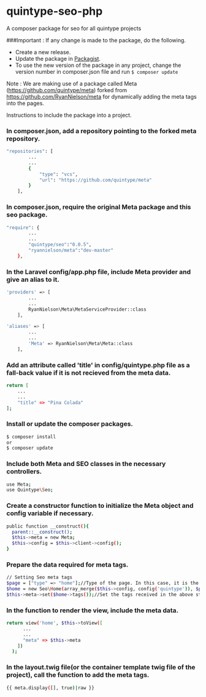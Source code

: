 # quintype-seo-php
A composer package for seo for all quintype projects

###Important : If any change is made to the package, do the following.
* Create a new release.
* Update the package in [Packagist](https://packagist.org/).
* To use the new version of the package in any project, change the version number in composer.json file and run 
``` $ composer update ```

Note : We are making use of a package called Meta (https://github.com/quintype/meta) forked from https://github.com/RyanNielson/meta for dynamically adding the meta tags into the pages.

Instructions to include the package into a project.

### In composer.json, add a repository pointing to the forked meta repository.
```sh
"repositories": [
        ...
        ...
        {
            "type": "vcs",
            "url": "https://github.com/quintype/meta"
        }
    ],
```

###  In composer.json, require the original Meta package and this seo package.
```sh
"require": {
        ...
        ...
        "quintype/seo":"0.0.5",
        "ryannielson/meta":"dev-master"
    },
```
###  In the Laravel config/app.php file, include Meta provider and give an alias to it.
```sh
'providers' => [
        ...
        ...
        RyanNielson\Meta\MetaServiceProvider::class
    ],
    
'aliases' => [
        ...
        ...
        'Meta' => RyanNielson\Meta\Meta::class
    ],
```

###  Add an attribute called 'title' in config/quintype.php file as a fall-back value if it is not recieved from the meta data.
```sh
return [
    ...
    ...
    "title" => "Pina Colada"
];
```

###  Install or update the composer packages.
```sh
$ composer install
or
$ composer update
```
###  Include both Meta and SEO classes in the necessary controllers.
```sh
use Meta;
use Quintype\Seo;
```
###  Create a constructor function to initialize the Meta object and config variable if necessary.
```sh
public function __construct(){
  parent::__construct();
  $this->meta = new Meta;
  $this->config = $this->client->config();
}
```
###  Prepare the data required for meta tags.
```sh
// Setting Seo meta tags
$page = ["type" => "home"];//Type of the page. In this case, it is the home page.
$home = new Seo\Home(array_merge($this->config, config('quintype')), $page["type"]);//Since it is the home page, initialize the Home object.
$this->meta->set($home->tags());//Set the tags received in the above step.
```

###  In the function to render the view, include the meta data.
```sh
return view('home', $this->toView([
      ...
      ...
      "meta" => $this->meta
    ])
  );
```

###  In the layout.twig file(or the container template twig file of the project), call the function to add the meta tags.
```sh
{{ meta.display([], true)|raw }}
```
